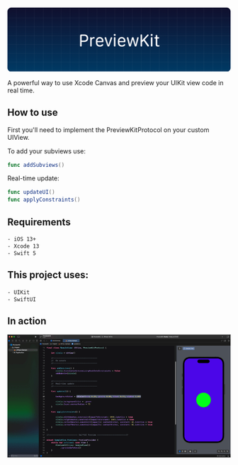 ![cover](https://raw.githubusercontent.com/AlbertoLourenco/PreviewKit/main/github-assets/cover.png)

A powerful way to use Xcode Canvas and preview your UIKit view code in real time.

## How to use

First you'll need to implement the PreviewKitProtocol on your custom UIView.


To add your subviews use:

```swift
func addSubviews()
```

Real-time update:

```swift
func updateUI()
func applyConstraints()
```

## Requirements

```
- iOS 13+
- Xcode 13
- Swift 5
```

## This project uses:

```
- UIKit
- SwiftUI
```

## In action

![preview](https://raw.githubusercontent.com/AlbertoLourenco/PreviewKit/main/github-assets/preview.gif)
